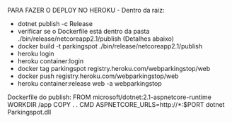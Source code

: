 PARA FAZER O DEPLOY NO HEROKU - Dentro da raiz:

- dotnet publish -c Release
- verificar se o Dockerfile está dentro da pasta ./bin/release/netcoreapp2.1/publish (Detalhes abaixo)
- docker build -t parkingspot ./bin/release/netcoreapp2.1/publish
- heroku login
- heroku container:login
- docker tag parkingspot registry.heroku.com/webparkingstop/web
- docker push registry.heroku.com/webparkingstop/web
- heroku container:release web -a webparkingstop

Dockerfile do publish:
FROM microsoft/dotnet:2.1-aspnetcore-runtime
WORKDIR /app
COPY . .
CMD ASPNETCORE_URLS=http://*:$PORT dotnet Parkingspot.dll
